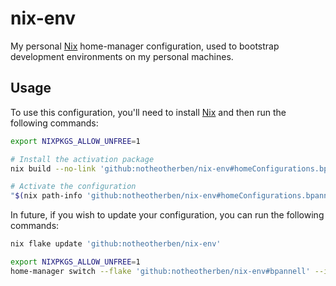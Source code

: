 # nix-env
My personal [Nix](https://nixos.org) home-manager configuration, used to bootstrap
development environments on my personal machines.

## Usage
To use this configuration, you'll need to install [Nix](https://nixos.org/nix/) and then run the following commands:

```bash
export NIXPKGS_ALLOW_UNFREE=1

# Install the activation package
nix build --no-link 'github:notheotherben/nix-env#homeConfigurations.bpannell.activationPackage' --impure

# Activate the configuration
"$(nix path-info 'github:notheotherben/nix-env#homeConfigurations.bpannell.activationPackage' --impure)"/activate
```

In future, if you wish to update your configuration, you can run the following commands:

```bash
nix flake update 'github:notheotherben/nix-env'

export NIXPKGS_ALLOW_UNFREE=1
home-manager switch --flake 'github:notheotherben/nix-env#bpannell' --impure
```